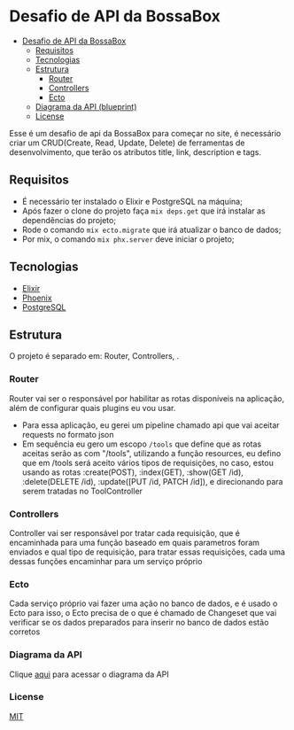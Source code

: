# Desafio de API da BossaBox

  - [Desafio de API da BossaBox](#Desafio)
    - [Requisitos](#requisitos)
    - [Tecnologias](#tecnologias)
    - [Estrutura](#estrutura)
      - [Router](#router)
      - [Controllers](#controllers)
      - [Ecto](#ecto)
    - [Diagrama da API (blueprint)](/apiblueprint.md)
    - [License](LICENCE)


Esse é um desafio de api da BossaBox para começar no site, é necessário criar um CRUD(Create, Read, Update, Delete) de ferramentas de desenvolvimento, que terão os atributos title, link, description e tags.

## Requisitos

* É necessário ter instalado o Elixir e PostgreSQL na máquina;
* Após fazer o clone do  projeto faça `mix deps.get` que irá instalar as dependências do projeto;
* Rode o comando `mix ecto.migrate` que irá atualizar o banco de dados;
* Por mix, o comando `mix phx.server` deve iniciar o projeto;

## Tecnologias

* [Elixir](https://elixir-lang.org/)
* [Phoenix](https://www.phoenixframework.org/)
* [PostgreSQL](https://www.postgresql.org/docs/)

## Estrutura

O projeto é separado em: Router, Controllers, .

### Router

Router vai ser o responsável por habilitar as rotas disponíveis na aplicação, além de configurar quais plugins eu vou usar.

* Para essa aplicação, eu gerei um pipeline chamado api que vai aceitar requests no formato json
* Em sequência eu gero um escopo `/tools` que define que as rotas aceitas serão as com "/tools", utilizando a função resources, eu defino que em /tools será aceito vários tipos de requisições, no caso, estou usando as rotas :create(POST), :index(GET), :show(GET /id), :delete(DELETE /id), :update([PUT /id, PATCH /id]), e direcionando para serem tratadas no ToolController

### Controllers

Controller vai ser responsável por tratar cada requisição, que é encaminhada para uma função baseado em quais parametros foram enviados e qual tipo de requisição, para tratar essas requisições, cada uma dessas funções encaminhar para um serviço próprio

### Ecto

Cada serviço próprio vai fazer uma ação no banco de dados, e é usado o Ecto para isso, o Ecto precisa de o que é chamado de Changeset que vai verificar se os dados preparados para inserir no banco de dados estão corretos

### Diagrama da API

Clique [aqui](apiblueprint.md) para acessar o diagrama da API

### License

[MIT](LICENCE)
